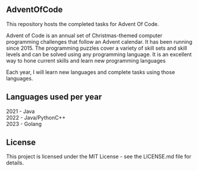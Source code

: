 ## AdventOfCode

This repository hosts the completed tasks for Advent Of Code.

Advent of Code is an annual set of Christmas-themed computer programming challenges that follow an Advent calendar. It has been running since 2015. The programming puzzles cover a variety of skill sets and skill levels and can be solved using any programming language. It is an excellent way to hone current skills and learn new programming languages

Each year, I will learn new languages and complete tasks using those languages.

## Languages used per year
2021 - Java\
2022 - Java/PythonC++\
2023 - Golang

## License

This project is licensed under the MIT License - see the LICENSE.md file for details.